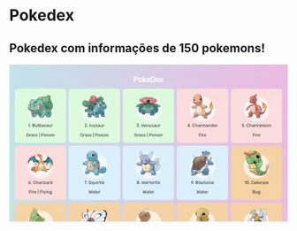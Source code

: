 # Pokedex

## Pokedex com informações de 150 pokemons!

<center><img src="https://github.com/GE-SANTOS/Pokedex/blob/main/ezgif.com-gif-maker.gif" /></center>


 
